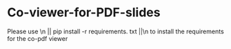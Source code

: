 # Co-viewer-for-PDF-slides
Please use \n
||
pip install -r requirements. txt
||\n
to install the requirements for the co-pdf viewer
